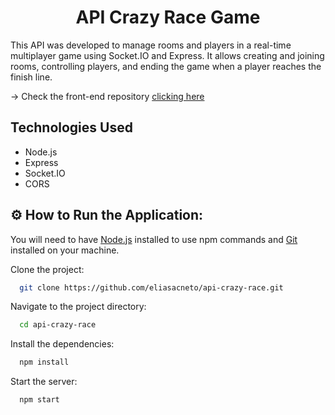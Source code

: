 <h1 align="center">
  API Crazy Race Game
</h1>

This API was developed to manage rooms and players in a real-time multiplayer game using Socket.IO and Express. It allows creating and joining rooms, controlling players, and ending the game when a player reaches the finish line.

→ Check the front-end repository [clicking here](https://github.com/eliasacneto/crazy-race-game)<br/>

## Technologies Used

- Node.js
- Express
- Socket.IO
- CORS

## ⚙️ How to Run the Application:

You will need to have [Node.js](https://nodejs.org/en) installed to use npm commands and [Git](https://git-scm.com/) installed on your machine.

Clone the project:

```bash
  git clone https://github.com/eliasacneto/api-crazy-race.git
```

Navigate to the project directory:

```bash
  cd api-crazy-race
```

Install the dependencies:

```bash
  npm install
```

Start the server:

```bash
  npm start
```
